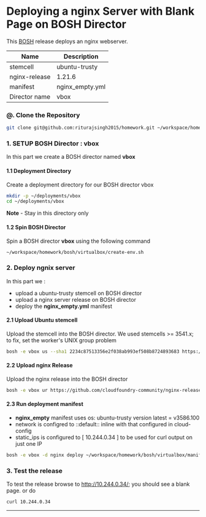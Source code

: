 # Deploying a nginx Server with Blank Page on BOSH Director

This [BOSH](https://bosh.io/) release deploys an nginx webserver.

| Name | Description          |
| ------------- | ----------- |
| stemcell      | ubuntu-trusty|
| nginx-release     | 1.21.6|
| manifest      | nginx_empty.yml|
| Director name      | vbox|


### @. Clone the Repository

```bash
git clone git@github.com:riturajsingh2015/homework.git ~/workspace/homework
```

### 1. SETUP BOSH Director : vbox 
In this part we create a BOSH director named **vbox**

#### 1.1 Deployment Directory
Create a deployment directory for our BOSH director vbox

```bash
mkdir -p ~/deployments/vbox
cd ~/deployments/vbox
```
**Note** - Stay in this directory only 

#### 1.2 Spin BOSH Director

Spin a BOSH director **vbox** using the following command

```bash
~/workspace/homework/bosh/virtualbox/create-env.sh
```

### 2. Deploy ngnix server  
In this part we :
- upload a ubuntu-trusty stemcell on BOSH director
- upload a nginx server release on BOSH director
- deploy the **nginx_empty.yml** manifest


#### 2.1 Upload Ubuntu stemcell
Upload the stemcell into the BOSH director.
We used stemcells >= 3541.x; to fix, set the worker's UNIX group problem

```bash
bosh -e vbox us --sha1 2234c87513356e2f038ab993ef508b8724893683 https://bosh.io/d/stemcells/bosh-warden-boshlite-ubuntu-trusty-go_agent?v=3586.100
```

#### 2.2 Upload nginx Release
Upload the nginx release into the BOSH director

```bash
bosh -e vbox ur https://github.com/cloudfoundry-community/nginx-release/releases/download/1.21.6/nginx-release-1.21.6.tgz
```

#### 2.3 Run deployment manifest
- **nginx_empty** manifest uses os: ubuntu-trusty version latest = v3586.100
- network is configred to ::default:: inline with that configured in cloud-config
- static_ips is configured to [ 10.244.0.34 ] to be used for curl output on just one IP 

```bash
bosh -e vbox -d nginx deploy ~/workspace/homework/bosh/virtualbox/manifests/nginx_empty.yml
```

### 3. Test the release
To test the release browse to <http://10.244.0.34/>; you should see a blank page.
or do
```bash
curl 10.244.0.34
```
________________________________________________________________________________

